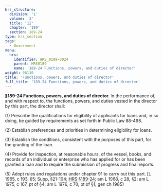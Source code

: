 ```yaml
---
hrs_structure:
  division: '1'
  volume: '3'
  title: '12'
  chapter: '189'
  section: 189-24
type: hrs_section
tags:
  - Government
menu:
  hrs:
    identifier: HRS_0189-0024
    parent: HRS0189
    name: '189-24 Functions, powers, and duties of director'
weight: 96110
title: 'Functions, powers, and duties of director'
full_title: '189-24 Functions, powers, and duties of director'
---
```

**§189-24 Functions, powers, and duties of director.** In the performance of, and with respect to, the functions, powers, and duties vested in the director by this part, the director shall:

(1) Prescribe the qualifications for eligibility of applicants for loans and, in so doing, be guided by requirements as set forth in Public Law 88-498.

(2) Establish preferences and priorities in determining eligibility for loans.

(3) Establish the conditions, consistent with the purposes of this part, for the granting of the loan.

(4) Provide for inspection, at reasonable hours, of the vessel, books, and records of an individual or enterprise who has applied for or has been granted a loan and to require the submission of progress and final reports.

(5) Adopt rules and regulations under chapter 91 to carry out this part. [L 1965, c 193, §5; Supp, §21-104; [HRS §189-24](/title-12/chapter-189/section-189-24/); am L 1968, c 28, §2; am L 1975, c 167, pt of §4; am L 1976, c 70, pt of §1; gen ch 1985]